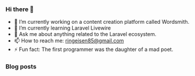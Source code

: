 ### Hi there 👋


- 🔭 I’m currently working on a content creation platform called Wordsmith.
- 🌱 I’m currently learning Laravel Livewire
- 💬 Ask me about anything related to the Laravel ecosystem.
- 📫 How to reach me: ringeisen85@gmail.com
- ⚡ Fun fact: The first programmer was the daughter of a mad poet.

### Blog posts
<!-- BLOG-POST-LIST:START -->
<!-- BLOG-POST-LIST:END -->
